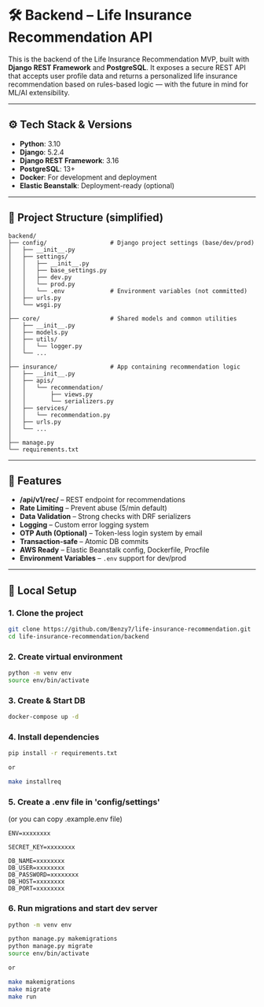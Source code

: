 # 🛠️ Backend – Life Insurance Recommendation API

This is the backend of the Life Insurance Recommendation MVP, built with **Django REST Framework** and **PostgreSQL**. It exposes a secure REST API that accepts user profile data and returns a personalized life insurance recommendation based on rules-based logic — with the future in mind for ML/AI extensibility.

---

## ⚙️ Tech Stack & Versions

- **Python**: 3.10
- **Django**: 5.2.4
- **Django REST Framework**: 3.16
- **PostgreSQL**: 13+
- **Docker**: For development and deployment
- **Elastic Beanstalk**: Deployment-ready (optional)

---

## 📁 Project Structure (simplified)
```plaintext
backend/
├── config/                  # Django project settings (base/dev/prod)
│   ├── __init__.py
│   ├── settings/
│   │   ├── __init__.py
│   │   ├── base_settings.py
│   │   ├── dev.py
│   │   └── prod.py
│   │   └── .env             # Environment variables (not committed)
│   ├── urls.py
│   └── wsgi.py
│
├── core/                    # Shared models and common utilities
│   ├── __init__.py
│   ├── models.py
│   ├── utils/
│   │   └── logger.py
│   └── ...
│
├── insurance/               # App containing recommendation logic
│   ├── __init__.py
│   ├── apis/
│   │   └── recommendation/
│   │       ├── views.py
│   │       └── serializers.py
│   ├── services/
│   │   └── recommendation.py
│   ├── urls.py
│   └── ...
│
├── manage.py
└── requirements.txt 

```


---

## 🚀 Features

- **/api/v1/rec/** – REST endpoint for recommendations
- **Rate Limiting** – Prevent abuse (5/min default)
- **Data Validation** – Strong checks with DRF serializers
- **Logging** – Custom error logging system
- **OTP Auth (Optional)** – Token-less login system by email
- **Transaction-safe** – Atomic DB commits
- **AWS Ready** – Elastic Beanstalk config, Dockerfile, Procfile
- **Environment Variables** – `.env` support for dev/prod

---

## 🧪 Local Setup

### 1. Clone the project
```bash
git clone https://github.com/Benzy7/life-insurance-recommendation.git
cd life-insurance-recommendation/backend
```

### 2.  Create virtual environment
```bash
python -m venv env
source env/bin/activate
```

### 3.  Create & Start DB 
```bash
docker-compose up -d
```

### 4.  Install dependencies
```bash
pip install -r requirements.txt

or

make installreq
```


### 5.  Create a .env file in 'config/settings' 
(or you can copy .example.env file)
```env
ENV=xxxxxxxx

SECRET_KEY=xxxxxxxx

DB_NAME=xxxxxxxx
DB_USER=xxxxxxxx
DB_PASSWORD=xxxxxxxx
DB_HOST=xxxxxxxx
DB_PORT=xxxxxxxx

```


### 6.  Run migrations and start dev server
```bash
python -m venv env

python manage.py makemigrations
python manage.py migrate
source env/bin/activate

or

make makemigrations
make migrate
make run
```
